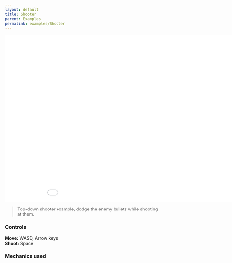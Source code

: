 ```yaml
--- 
layout: default
title: Shooter
parent: Examples
permalink: examples/Shooter
---
```


<iframe id="" src="Grid" name="" width="960" height="540" frameborder="0" marginheight="0" scrolling="no"></iframe>

> Top-down shooter example, dodge the enemy bullets while shooting at them.

### Controls
**Move:** WASD, Arrow keys  
**Shoot:** Space


### Mechanics used